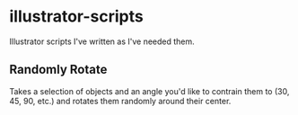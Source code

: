 illustrator-scripts
===================

Illustrator scripts I've written as I've needed them.

## Randomly Rotate
Takes a selection of objects and an angle you'd like to contrain them to (30, 45, 90, etc.) and rotates them randomly around their center.
